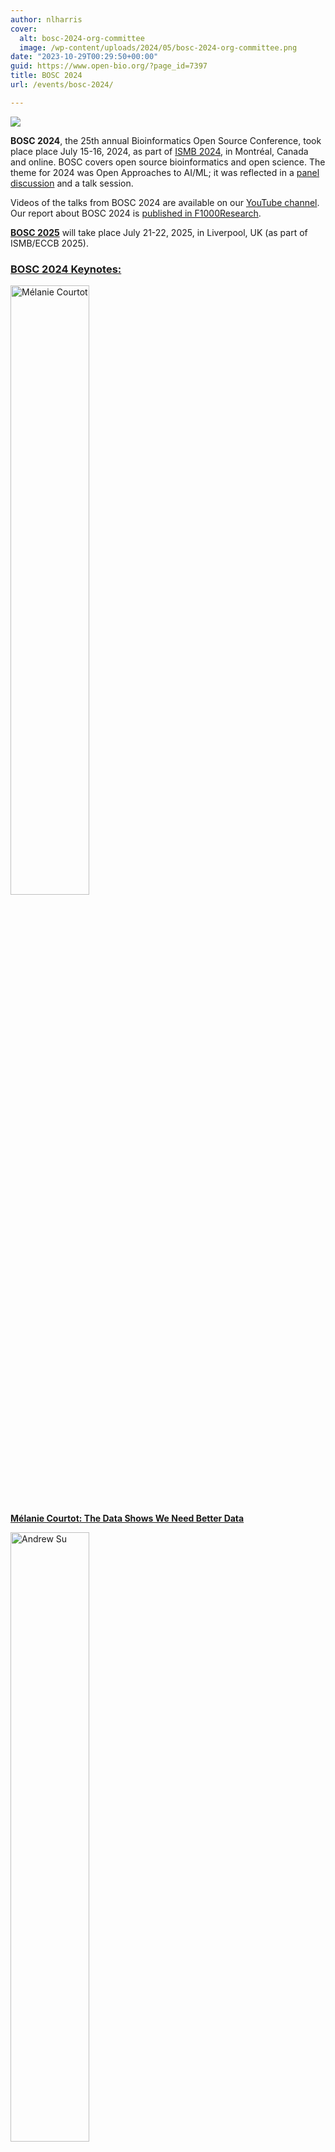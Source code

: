 ```yaml
---
author: nlharris
cover:
  alt: bosc-2024-org-committee
  image: /wp-content/uploads/2024/05/bosc-2024-org-committee.png
date: "2023-10-29T00:29:50+00:00"
guid: https://www.open-bio.org/?page_id=7397
title: BOSC 2024
url: /events/bosc-2024/

---
```

![](/wp-content/uploads/2023/08/BOSC2023-crowded-room-Karsten-holding-mic-1-1-1024x307.png)


**BOSC 2024**, the 25th annual Bioinformatics Open Source Conference, took place place July 15-16, 2024, as part of [ISMB 2024](https://www.iscb.org/ismb2024/), in Montréal, Canada and online. BOSC covers open source bioinformatics and open science. The theme for 2024 was Open Approaches to AI/ML; it was reflected in a [panel discussion](/events/bosc-2024/bosc-2024-panel) and a talk session.

Videos of the talks from BOSC 2024 are available on our [YouTube channel](https://www.youtube.com/@OBFBOSC/). Our report about BOSC 2024 is [published in F1000Research](https://f1000research.com/articles/13-1100).



**[BOSC 2025](/events/bosc-2025/)**
will take place July 21-22, 2025, in Liverpool, UK (as part of ISMB/ECCB 2025).

### [BOSC 2024 Keynotes:](/events/bosc-2024/bosc-2024-keynotes/)

<img src="/wp-content/uploads/2024/03/Melanie-Courtot-1-1.png" alt ="Mélanie Courtot" style="width:50%"/>

[**Mélanie Courtot: The Data Shows We Need Better Data**](/events/bosc-2024/bosc-2024-keynotes/)

<img src="/wp-content/uploads/2024/03/Andrew_Su_smll.jpg" alt ="Andrew Su" style="width:50%"/>

[**Andrew Su: Open Data, Knowledge Graphs, and Large Language Models**](/events/bosc-2024/bosc-2024-keynotes/)

### 2024 Key Dates

- March 21, 2024: [Early Poster Acceptance](/2023/03/09/bosc-early-poster-acceptance/) submission deadline
- April 19, 2024: Regular abstract submission deadline (talks and posters)
- May 20, 2024: Late poster submission deadline
- July 12-16, 2024: [ISMB 2024](https://www.iscb.org/ismb2024/) (Montréal, Canada and online)
- **July 15-16, 2024:** **BOSC 2024** (part of ISMB)
- July 17-18, 2024: Post-BOSC [CollaborationFest](/events/bosc-2024/obf-bosc-collaborationfest-2024/)

![](/wp-content/uploads/2023/08/Sara-El-Gebali_Scott-Edmunds_Deepak-Unni-1-1024x768.jpeg)

![](/wp-content/uploads/2023/08/Nomi-Deepak-Vasundra-1-1024x782.jpeg)

### Topics

- Open Science and Reproducible Research
- Open Biomedical Data
- Citizen/Participatory Science
- Standards and Interoperability
- Data Science
- Workflows
- Data Access and Visualization
- Translational Bioinformatics
- Developer Tools and Libraries
- Inclusion, Outreach and Training
- AI/ML: open approaches

### Registration and Financial Assistance

To participate in BOSC 2024, you will need to [register for ISMB 2024](https://www.iscb.org/ismb2024/register). Those who submit abstracts to BOSC can request a fee waiver on the submission form. You can also apply for an [Open Bioinformatics Foundation Event Award](/event-awards/) (deadlines in April, August, and November).

![Panelists Verena Ras, Sara El-Gebali, Bastian Greshake Tzovaras, and Monica Munoz-Torres](/wp-content/uploads/2023/08/image4-1024x610.jpg)

![](/wp-content/uploads/2023/08/Ferdous-Nasri-1-1-1.png)

## Sponsorships

[Sponsorships](/events/bosc/sponsors/) from companies and non-profit organizations help to defray some of our costs and support our diversity/inclusion efforts. Thanks to our sponsors, we were able to grant free registration to 15 participants at BOSC 2023, offer honoraria to keynote speakers, and cover other expenses.

If you're interested in sponsoring BOSC 2024, please see our [sponsors page](/events/bosc/sponsors/)!

**Platinum Sponsors:**

[![seqera](/wp-content/uploads/2024/04/Logo_Seqera-Color.png)](https://seqera.io/)

[![CZI](/wp-content/uploads/2021/06/CZI_Logotype_RGB.jpg)](https://chanzuckerberg.com/science)

**Gold Sponsor:**

[![NIH Data Science](/wp-content/uploads/2024/04/NIH-ODSS_Horizontal_1Color-653.jpg)](https://datascience.nih.gov/)


**Silver Sponsor:**

[![GigaScience](/wp-content/uploads/2019/05/Gigascience.png)](https://academic.oup.com/gigascience)

## BOSC 2024 Organizing Committee

**Chair: Nomi L. Harris** (Lawrence Berkeley National Laboratory)

- Karsten Hokamp (Trinity College Dublin)
- Jason Williams (Cold Spring Harbor Laboratory)
- Jessica Maia (BD)
- Chris Fields (University of Illinois, Champaign-Urbana)
- Deepak Unni (SIB, Swiss Institute of Bioinformatics)
- Swapnil Sawant (Phoenix Bioinformatics)
- Monica Munoz-Torres (Univ. of Colorado Anschutz Medical Campus)
- Hervé Ménager (Institut Pasteur)

### 2024 Review Committee

Emmanuel Adamolekun, Jenea Adams, Suruchi Ahuja, C.Titus Brown, Seth Carbon, J. Harry Caufield, Tyrone Chen, Christopher Fields, Bastian Greshake Tzovaras, Karsten Hokamp, Arpita Joshi, Aziz Khan, Kartik Khosa, Hilmar Lapp, Hervé Ménager, Nehemiah Mosioma, Monica Munoz-Torres, Tazro Ohta, Konstantin Okonechnikov, Bhavesh Patel, Surya Saha, Swapnil Sawant, Ian Simpson, Rachel Torchet, Deepak Unni

![BOSC 2024 Organizing Committee](/wp-content/uploads/2024/05/bosc-2024-org-committee.png)

## About BOSC

The Bioinformatics Open Source Conference (BOSC) has been [held annually since 2000](/events/bosc/about/). BOSC is organized by the [Open Bioinformatics Foundation (OBF)](/wiki/Main_Page), a non-profit group dedicated to promoting the practice and philosophy of open source software development and open science within the biological research community.

Since its inception, BOSC has provided a forum for developers and users to interact and share research results and ideas in open source bioinformatics. BOSC’s broad spectrum of topics includes practical techniques for solving bioinformatics problems; software development practices; standards and ontologies; approaches that promote open science and sharing of data, results and software; and ways to grow open source communities while promoting diversity within them.

BOSC is usually preceded or followed by what we now call [CollaborationFest](/events/bosc-2024/obf-bosc-collaborationfest-2024/) ( [CoFest](/events/bosc-2024/obf-bosc-collaborationfest-2024/) for short), a two-day community development session. This is an opportunity for anyone interested in open science, biology and programming to meet, talk and work collaboratively. All are welcome to attend CoFest, whether or not you attend BOSC!

[More about BOSC...](/events/bosc/about/)

## Code of Conduct

As part of ISMB 2024, BOSC 2024 is covered by the [ISCB Code of Ethics and Professional Conduct](https://www.iscb.org/iscb-policy-statements/iscb-code-of-ethics-and-professional-conduct).
